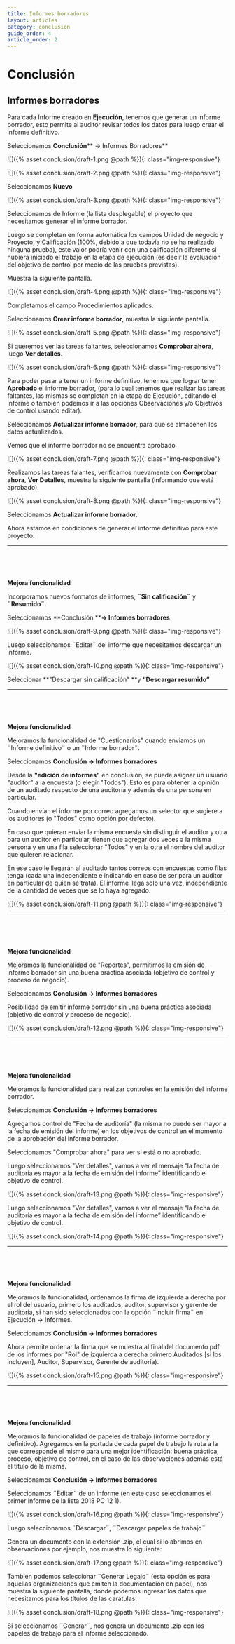 ```yaml
---
title: Informes borradores
layout: articles
category: conclusion
guide_order: 4
article_order: 2
---
```

# Conclusión

## Informes borradores

Para cada Informe creado en **Ejecución**, tenemos que generar un informe borrador, esto permite al auditor revisar todos los datos para luego crear el informe definitivo.

Seleccionamos **Conclusión**** -> Informes Borradores**

![]({% asset conclusion/draft-1.png @path %}){: class="img-responsive"}

![]({% asset conclusion/draft-2.png @path %}){: class="img-responsive"}

Seleccionamos **Nuevo**

![]({% asset conclusion/draft-3.png @path %}){: class="img-responsive"}

Seleccionamos de Informe (la lista desplegable) el proyecto que necesitamos generar el informe borrador.

Luego se completan en forma automática los campos Unidad de negocio y Proyecto, y Calificación (100%, debido a que todavía no se ha realizado ninguna prueba), este valor podría venir con una calificación diferente si hubiera iniciado el trabajo en la etapa de ejecución (es decir la evaluación del objetivo de control por medio de las pruebas previstas).

Muestra la siguiente pantalla.

![]({% asset conclusion/draft-4.png @path %}){: class="img-responsive"}

Completamos el campo Procedimientos aplicados.

Seleccionamos **Crear informe borrador**, muestra la siguiente pantalla.

![]({% asset conclusion/draft-5.png @path %}){: class="img-responsive"}

Si queremos ver las tareas faltantes, seleccionamos **Comprobar ahora**, luego **Ver detalles.**

![]({% asset conclusion/draft-6.png @path %}){: class="img-responsive"}

Para poder pasar a tener un informe definitivo, tenemos que lograr tener **Aprobado** el informe borrador, (para lo cual tenemos que realizar las tareas faltantes, las mismas se completan en la etapa de Ejecución, editando el informe o también podemos ir a las opciones Observaciones y/o Objetivos de control usando editar).

Seleccionamos **Actualizar informe borrador**, para que se almacenen los datos actualizados.

Vemos que el informe borrador no se encuentra aprobado

![]({% asset conclusion/draft-7.png @path %}){: class="img-responsive"}

Realizamos las tareas falantes, verificamos nuevamente con **Comprobar ahora**, **Ver Detalles**, muestra la siguiente pantalla (informando que está aprobado).

![]({% asset conclusion/draft-8.png @path %}){: class="img-responsive"}

Seleccionamos **Actualizar informe borrador.**

Ahora estamos en condiciones de generar el informe definitivo para este proyecto.

<hr>

&nbsp;

&nbsp;

**Mejora funcionalidad**

Incorporamos nuevos formatos de informes, **¨Sin calificación¨** y **¨Resumido¨**.

Seleccionamos **Conclusión ****-> Informes borradores**

![]({% asset conclusion/draft-9.png @path %}){: class="img-responsive"}

Luego seleccionamos ¨Editar¨ del informe que necesitamos descargar un informe.

![]({% asset conclusion/draft-10.png @path %}){: class="img-responsive"}

Seleccionar **"Descargar sin calificación" **y  **“Descargar resumido”**

<hr>

&nbsp;

&nbsp;

**Mejora funcionalidad**

Mejoramos la funcionalidad de "Cuestionarios" cuando enviamos un ¨Informe definitivo¨ o un ¨Informe borrador¨.

Seleccionamos **Conclusión -> Informes borradores**

Desde la **"edición de informes"** en conclusión, se puede asignar un usuario "auditor" a la encuesta (o elegir "Todos"). Esto es para obtener la opinión de un auditado respecto de una auditoría y además de una persona en particular.

Cuando envían el informe por correo agregamos un selector que sugiere a los auditores (o "Todos" como opción por defecto).

En caso que quieran enviar la misma encuesta sin distinguir el auditor y otra para un auditor en particular, tienen que agregar dos veces a la misma persona y en una fila seleccionar "Todos" y en la otra el nombre del auditor que quieren relacionar.

En ese caso le llegarán al auditado tantos correos con encuestas como filas tenga (cada una independiente e indicando en caso de ser para un auditor en particular de quien se trata). El informe llega solo una vez, independiente de la cantidad de veces que se lo haya agregado.

![]({% asset conclusion/draft-11.png @path %}){: class="img-responsive"}

<hr>

&nbsp;

&nbsp;

**Mejora funcionalidad**

Mejoramos la funcionalidad de "Reportes", permitimos la emisión de informe borrador sin una buena práctica asociada (objetivo de control y proceso de negocio).

Seleccionamos **Conclusión -> Informes borradores**

Posibilidad de emitir informe borrador sin una buena práctica asociada (objetivo de control y proceso de negocio).

![]({% asset conclusion/draft-12.png @path %}){: class="img-responsive"}

<hr>

&nbsp;

&nbsp;

**Mejora funcionalidad**

Mejoramos la funcionalidad para realizar controles en la emisión del informe borrador.

Seleccionamos **Conclusión -> Informes borradores**

Agregamos control de "Fecha de auditoría" (la misma no puede ser mayor a la fecha de emisión del informe) en los objetivos de control en el momento de la aprobación del informe borrador.

Seleccionamos "Comprobar ahora" para ver si está o no aprobado.

Luego seleccionamos "Ver detalles", vamos a ver el mensaje “la fecha de auditoría es mayor a la fecha de emisión del informe” identificando el objetivo de control.

![]({% asset conclusion/draft-13.png @path %}){: class="img-responsive"}

Luego seleccionamos "Ver detalles", vamos a ver el mensaje “la fecha de auditoría es mayor a la fecha de emisión del informe” identificando el objetivo de control.

![]({% asset conclusion/draft-14.png @path %}){: class="img-responsive"}

<hr>

&nbsp;

&nbsp;

**Mejora funcionalidad**

Mejoramos la funcionalidad, ordenamos la firma de izquierda a derecha por el rol del usuario, primero los auditados, auditor, supervisor y gerente de auditoría, si han sido seleccionados con la opción ¨incluir firma¨ en Ejecución -> Informes.

Seleccionamos **Conclusión -> Informes borradores**

Ahora permite ordenar la firma que se muestra al final del documento pdf de los informes por "Rol" de izquierda a derecha primero Auditados [si los incluyen], Auditor, Supervisor, Gerente de auditoría).

![]({% asset conclusion/draft-15.png @path %}){: class="img-responsive"}

<hr>

&nbsp;

&nbsp;

**Mejora funcionalidad**

Mejoramos  la funcionalidad de papeles de trabajo (informe borrador y definitivo). Agregamos en la portada de cada papel de trabajo la ruta a la que corresponde el mismo para una mejor identificación: buena práctica, proceso, objetivo de control, en el caso de las observaciones además está el título de la misma.

Seleccionamos **Conclusión -> Informes borradores**

Seleccionamos ¨Editar¨ de un informe (en este caso seleccionamos el primer informe de la lista 2018 PC 12 1).

![]({% asset conclusion/draft-16.png @path %}){: class="img-responsive"}

Luego seleccionamos ¨Descargar¨, ¨Descargar papeles de trabajo¨

Genera un documento con la extensión .zip, el cual si lo abrimos en observaciones por ejemplo, nos muestra lo siguiente:

![]({% asset conclusion/draft-17.png @path %}){: class="img-responsive"}

También podemos seleccionar ¨Generar Legajo¨ (esta opción es para aquellas organizaciones que emiten la documentación en papel), nos muestra la siguiente pantalla, donde podemos ingresar los datos que necesitamos para los títulos de las carátulas:

![]({% asset conclusion/draft-18.png @path %}){: class="img-responsive"}

Si seleccionamos ¨Generar¨, nos genera un documento .zip con los papeles de trabajo para el informe seleccionado.
